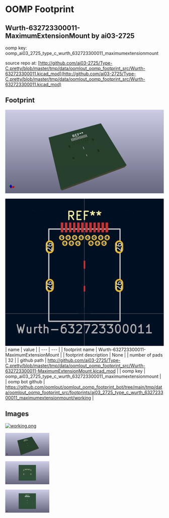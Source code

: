 # OOMP Footprint  
## Wurth-632723300011-MaximumExtensionMount  by ai03-2725  
  
oomp key: oomp_ai03_2725_type_c_wurth_632723300011_maximumextensionmount  
  
source repo at: [http://github.com/ai03-2725/Type-C.pretty/blob/master/tmp/data/oomlout_oomp_footprint_src/Wurth-632723300011.kicad_mod](http://github.com/ai03-2725/Type-C.pretty/blob/master/tmp/data/oomlout_oomp_footprint_src/Wurth-632723300011.kicad_mod)  
## Footprint  
  
[![working_kicad_pcb_3d.png](working_kicad_pcb_3d_600.png)](working_kicad_pcb_3d.png)  
  
[![working.png](working_600.png)](working.png)  
| name | value | 
| --- | --- | 
| footprint name | Wurth-632723300011-MaximumExtensionMount | 
| footprint description | None | 
| number of pads | 32 | 
| github path | http://github.com/ai03-2725/Type-C.pretty/blob/master/tmp/data/oomlout_oomp_footprint_src/Wurth-632723300011-MaximumExtensionMount.kicad_mod | 
| oomp key | oomp_ai03_2725_type_c_wurth_632723300011_maximumextensionmount | 
| oomp bot github | https://github.com/oomlout/oomlout_oomp_footprint_bot/tree/main/tmp/data/oomlout_oomp_footprint_src/footprints/ai03_2725_type_c_wurth_632723300011_maximumextensionmount/working | 
## Images  
  
[![working.png](working_140.png)](working.png)  
  
[![working_kicad_pcb_3d.png](working_kicad_pcb_3d_140.png)](working_kicad_pcb_3d.png)  
  
[![working_kicad_pcb_3d_back.png](working_kicad_pcb_3d_back_140.png)](working_kicad_pcb_3d_back.png)  
  
[![working_kicad_pcb_3d_front.png](working_kicad_pcb_3d_front_140.png)](working_kicad_pcb_3d_front.png)  
